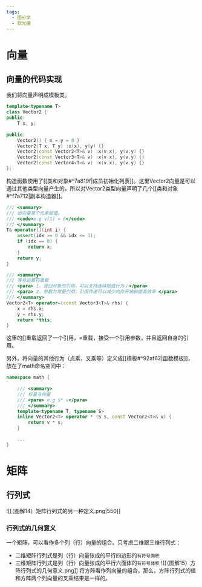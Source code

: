 ```yaml
---
tags:
  - 图形学
  - 软光栅
---
```

# 向量

## 向量的代码实现

我们将向量声明成模板类。
```Cpp
template<typename T>
class Vector2 {
public:
	T x, y;
	
public:
	Vector2() { x = y = 0 }
	Vector2(T x, T y) :x(x), y(y) {}
	Vector2(const Vector2<T>& v) :x(v.x), y(v.y) {}
	Vector2(const Vector3<T>& v) :x(v.x), y(v.y) {}
	Vector2(const Vector4<T>& v) :x(v.x), y(v.y) {}
};
```
构造函数使用了[[类和对象#^7a819f|成员初始化列表]]。这里Vector2向量是可以通过其他类型向量产生的，所以对Vector2类型向量声明了几个[[类和对象#^f7a712|副本构造器]]。

```Cpp
/// <summary>
/// 给向量某个元素赋值。
/// <code>e.g v[1] = 6</code>
/// </summary>
T& operator[](int i) {
	assert(idx >= 0 && idx <= 1);
	if (idx == 0) {
		return x;
	}
	return y;
}

/// <summary>
/// 等号运算符重载
/// <para> 1、返回对象的引用，可以支持连续赋值行为；</para>
/// <para> 2、参数为常量引用，引用传递可以减少内存开销和提高效率 </para>
/// </summary>
Vector2<T> operator=(const Vector3<T>& rhs) {
	x = rhs.x;
	y = rhs.y;
	return *this;
}
```
这里的[]重载返回了一个引用，=重载，接受一个引用参数，并且返回自身的引用。

另外，将向量的其他行为（点乘，叉乘等）定义成[[模板#^92af62|函数模板]]，放在了math命名空间中：
```Cpp
namespace math {
	
	/// <summary>
	/// 标量与向量
	/// <para> e.g s* v</para>
	/// </summary>
	template<typename T, typename S>
	inline Vector2<T> operator * (S s, const Vector2<T>& v) {
		return v * s;
	}

	...
}
```
# 矩阵

## 行列式

![[（图解14）矩阵行列式的另一种定义.png|550]]

### 行列式的几何意义

一个矩阵，可以看作多个列（行）向量的组合。只考虑二维跟三维行列式：
- 二维矩阵行列式是列（行）向量张成的平行四边形的`有符号面积`
- 三维矩阵行列式是列（行）向量张成的平行六面体的`有符号体积`
![[（图解15）方阵行列式的几何意义.png]]
将方阵看作列向量的组合，那么，方阵行列式的值和方阵两个列向量的叉乘结果是一样的。